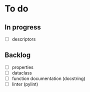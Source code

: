 # To do

## In progress
- [ ] descriptors

## Backlog
- [ ] properties
- [ ] dataclass
- [ ] function documentation (docstring)
- [ ] linter (pylint)
